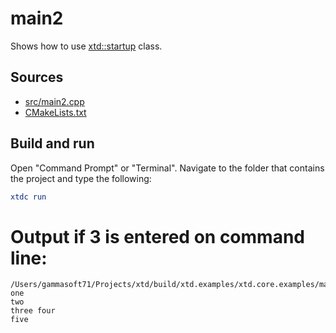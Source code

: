 # main2

Shows how to use [xtd::startup](https://gammasoft71.github.io/xtd/reference_guides/latest/startup_8h.html) class.

## Sources

* [src/main2.cpp](src/main2.cpp)
* [CMakeLists.txt](CMakeLists.txt)

## Build and run

Open "Command Prompt" or "Terminal". Navigate to the folder that contains the project and type the following:

```cmake
xtdc run
```

# Output if 3 is entered on command line:

```
/Users/gammasoft71/Projects/xtd/build/xtd.examples/xtd.core.examples/mains/main1/Debug/main2
one
two
three four
five
```
